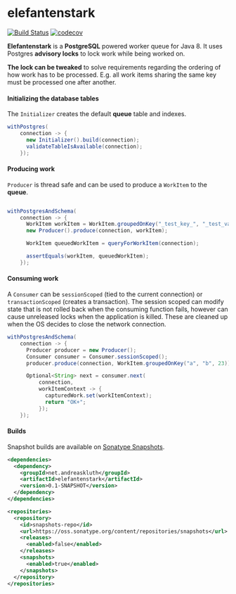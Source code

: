 # elefantenstark

[![Build Status](https://travis-ci.org/AndreasKl/elefantenstark.svg?branch=master)](https://travis-ci.org/AndreasKl/elefantenstark)
[![codecov](https://codecov.io/gh/AndreasKl/elefantenstark/branch/master/graph/badge.svg)](https://codecov.io/gh/AndreasKl/elefantenstark)

**Elefantenstark** is a **PostgreSQL** powered worker queue for Java 8. It uses
Postgres **advisory locks** to lock work while being worked on.

**The lock can be tweaked** to solve requirements
regarding the ordering of how work has to be processed. E.g. all work items sharing 
the same key must be processed one after another.   

#### Initializing the database tables

The `Initializer` creates the default **queue** table and indexes.

```java
withPostgres(
    connection -> {
      new Initializer().build(connection);
      validateTableIsAvailable(connection);
    });
```

#### Producing work

`Producer` is thread safe and can be used to produce a
 `WorkItem` to the **queue**. 

```java

withPostgresAndSchema(
    connection -> {
      WorkItem workItem = WorkItem.groupedOnKey("_test_key_", "_test_value_", 0);
      new Producer().produce(connection, workItem);

      WorkItem queuedWorkItem = queryForWorkItem(connection);

      assertEquals(workItem, queuedWorkItem);
    });
```

#### Consuming work

A `Consumer` can be `sessionScoped` (tied to the current connection) or `transactionScoped` (creates a transaction). 
The session scoped can modify state that is not rolled back when the
consuming function fails, however can cause unreleased locks when the application is killed. These are cleaned up when
the OS decides to close the network connection.

```java
withPostgresAndSchema(
    connection -> {
      Producer producer = new Producer();
      Consumer consumer = Consumer.sessionScoped();
      producer.produce(connection, WorkItem.groupedOnKey("a", "b", 23));

      Optional<String> next = consumer.next(
          connection,
          workItemContext -> {
            capturedWork.set(workItemContext);
            return "OK+";
          });
    });
```

#### Builds

Snapshot builds are available on [Sonatype Snapshots](https://oss.sonatype.org/content/repositories/snapshots/net/andreaskluth/elefantenstark/).

```xml
<dependencies>
  <dependency>
    <groupId>net.andreaskluth</groupId>
    <artifactId>elefantenstark</artifactId>
    <version>0.1-SNAPSHOT</version>
  </dependency>
</dependencies>

<repositories>
  <repository>
    <id>snapshots-repo</id>
    <url>https://oss.sonatype.org/content/repositories/snapshots</url>
    <releases>
      <enabled>false</enabled>
    </releases>
    <snapshots>
      <enabled>true</enabled>
    </snapshots>
  </repository>
</repositories>
```